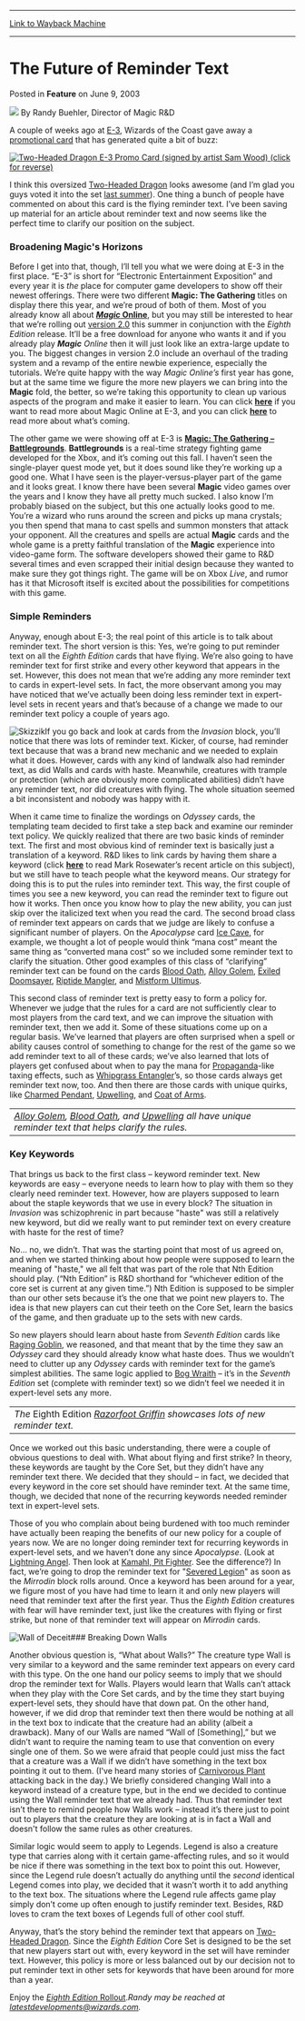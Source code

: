 
---
[Link to Wayback Machine](https://web.archive.org/web/20170621034600/http://magic.wizards.com/en/articles/archive/feature/future-reminder-text-2003-06-09)

[_metadata_:wayback_url]:- "http://magic.wizards.com/en/articles/archive/feature/future-reminder-text-2003-06-09"
[_metadata_:wayback_raw_url]:- "https://web.archive.org/web/20170621034600id_/http://magic.wizards.com/en/articles/archive/feature/future-reminder-text-2003-06-09"
[_metadata_:wayback_capture_timestamp]:- "2017-06-21 03:46:00+00:00"
[_metadata_:description]:- "A couple of weeks ago at E-3, Wizards of the Coast gave away a promotional card that has generated quite a bit of buzz:"
[_metadata_:generator]:- "Drupal 7 (http://drupal.org)"
[_metadata_:publish_date]:- "2003-06-09"
---


The Future of Reminder Text
===========================



 Posted in **Feature**
 on June 9, 2003 






![](https://media.magic.wizards.com/styles/auth_small/public/generic-avatar-150_288.png)
By Randy Buehler, Director of Magic R&D











A couple of weeks ago at [E-3](http://www.e3expo.com/), Wizards of the Coast gave away a [promotional card](/en/articles/archive/e-3-promo-card-2003-05-20) that has generated quite a bit of buzz:

[![Two-Headed Dragon E-3 Promo Card (signed by artist Sam Wood) (click for reverse)](https://media.magic.wizards.com/image_legacy_migration/global/images/mtgcom_arcana_350_pic1_en.jpg)](http://archive.wizards.com/Magic/Magazine/Article.aspx?x=global/images/mtgcom_arcana_350_pic2_en.jpg)

I think this oversized [Two-Headed Dragon](http://gatherer.wizards.com/Pages/Card/Details.aspx?name=Two-Headed+Dragon) looks awesome (and I’m glad you guys voted it into the set [last summer](/en/articles/archive/selecting-eighth-edition-wrapup-2002-11-25)). One thing a bunch of people have commented on about this card is the flying reminder text. I’ve been saving up material for an article about reminder text and now seems like the perfect time to clarify our position on the subject.

### Broadening Magic's Horizons

Before I get into that, though, I’ll tell you what we were doing at E-3 in the first place. “E-3” is short for “Electronic Entertainment Exposition” and every year it is *the* place for computer game developers to show off their newest offerings. There were two different **Magic: The Gathering** titles on display there this year, and we’re proud of both of them. Most of you already know all about [***Magic* Online**](http://archive.wizards.com/default.asp?x=magic/magiconline), but you may still be interested to hear that we’re rolling out [version 2.0](/en/articles/archive/magic-online-press-release-2003-05-09) this summer in conjunction with the *Eighth Edition* release. It’ll be a free download for anyone who wants it and if you already play ***Magic** Online* then it will just look like an extra-large update to you. The biggest changes in version 2.0 include an overhaul of the trading system and a revamp of the entire newbie experience, especially the tutorials. We’re quite happy with the way **Magic* Online’s* first year has gone, but at the same time we figure the more new players we can bring into the **Magic** fold, the better, so we’re taking this opportunity to clean up various aspects of the program and make it easier to learn. You can click [**here**](http://archive.wizards.com/default.asp?x=magic/magiconline/articlejb052303) if you want to read more about Magic Online at E-3, and you can click [**here**](http://archive.wizards.com/default.asp?x=magic/magiconline/ver20preview) to read more about what’s coming.

The other game we were showing off at E-3 is [**Magic: The Gathering – Battlegrounds**](/en/articles/archive/magic-gathering-battlegrounds-2003-05-16). **Battlegrounds** is a real-time strategy fighting game developed for the Xbox, and it’s coming out this fall. I haven’t seen the single-player quest mode yet, but it does sound like they’re working up a good one. What I have seen is the player-versus-player part of the game and it looks great. I know there have been several **Magic** video games over the years and I know they have all pretty much sucked. I also know I’m probably biased on the subject, but this one actually looks good to me. You’re a wizard who runs around the screen and picks up mana crystals; you then spend that mana to cast spells and summon monsters that attack your opponent. All the creatures and spells are actual **Magic** cards and the whole game is a pretty faithful translation of the **Magic** experience into video-game form. The software developers showed their game to R&D several times and even scrapped their initial design because they wanted to make sure they got things right. The game will be on Xbox *Live*, and rumor has it that Microsoft itself is excited about the possibilities for competitions with this game.

### Simple Reminders

Anyway, enough about E-3; the real point of this article is to talk about reminder text. The short version is this: Yes, we’re going to put reminder text on all the *Eighth Edition* cards that have flying. We’re also going to have reminder text for first strike and every other keyword that appears in the set. However, this does not mean that we’re adding any more reminder text to cards in expert-level sets. In fact, the more observant among you may have noticed that we’ve actually been doing less reminder text in expert-level sets in recent years and that’s because of a change we made to our reminder text policy a couple of years ago.

![Skizzik](http://gatherer.wizards.com/Handlers/Image.ashx?type=card&name=Skizzik)If you go back and look at cards from the *Invasion* block, you’ll notice that there was lots of reminder text. Kicker, of course, had reminder text because that was a brand new mechanic and we needed to explain what it does. However, cards with any kind of landwalk also had reminder text, as did Walls and cards with haste. Meanwhile, creatures with trample or protection (which are obviously more complicated abilities) didn’t have any reminder text, nor did creatures with flying. The whole situation seemed a bit inconsistent and nobody was happy with it.

When it came time to finalize the wordings on *Odyssey* cards, the templating team decided to first take a step back and examine our reminder text policy. We quickly realized that there are two basic kinds of reminder text. The first and most obvious kind of reminder text is basically just a translation of a keyword. R&D likes to link cards by having them share a keyword (click [**here**](/en/articles/archive/making-magic/keyword-wise-2003-05-19) to read Mark Rosewater’s recent article on this subject), but we still have to teach people what the keyword means. Our strategy for doing this is to put the rules into reminder text. This way, the first couple of times you see a new keyword, you can read the reminder text to figure out how it works. Then once you know how to play the new ability, you can just skip over the italicized text when you read the card. The second broad class of reminder text appears on cards that we judge are likely to confuse a significant number of players. On the *Apocalypse* card [Ice Cave](http://gatherer.wizards.com/Pages/Card/Details.aspx?name=Ice+Cave), for example, we thought a lot of people would think “mana cost” meant the same thing as “converted mana cost” so we included some reminder text to clarify the situation. Other good examples of this class of “clarifying” reminder text can be found on the cards [Blood Oath](http://gatherer.wizards.com/Pages/Card/Details.aspx?name=Blood+Oath), [Alloy Golem](http://gatherer.wizards.com/Pages/Card/Details.aspx?name=Alloy+Golem), [Exiled Doomsayer](http://gatherer.wizards.com/Pages/Card/Details.aspx?name=Exiled+Doomsayer), [Riptide Mangler](http://gatherer.wizards.com/Pages/Card/Details.aspx?name=Riptide+Mangler), and [Mistform Ultimus](http://gatherer.wizards.com/Pages/Card/Details.aspx?name=Mistform+Ultimus).

This second class of reminder text is pretty easy to form a policy for. Whenever we judge that the rules for a card are not sufficiently clear to most players from the card text, and we can improve the situation with reminder text, then we add it. Some of these situations come up on a regular basis. We’ve learned that players are often surprised when a spell or ability causes control of something to change for the rest of the game so we add reminder text to all of these cards; we’ve also learned that lots of players get confused about when to pay the mana for [Propaganda](http://gatherer.wizards.com/Pages/Card/Details.aspx?name=Propaganda)-like taxing effects, such as [Whipgrass Entangler](http://gatherer.wizards.com/Pages/Card/Details.aspx?name=Whipgrass+Entangler)’s, so those cards always get reminder text now, too. And then there are those cards with unique quirks, like [Charmed Pendant](http://gatherer.wizards.com/Pages/Card/Details.aspx?name=Charmed+Pendant), [Upwelling](http://gatherer.wizards.com/Pages/Card/Details.aspx?name=Upwelling), and [Coat of Arms](http://gatherer.wizards.com/Pages/Card/Details.aspx?name=Coat+of+Arms).



|  |
| --- |
| *[Alloy Golem](http://gatherer.wizards.com/Pages/Card/Details.aspx?name=Alloy+Golem), [Blood Oath](http://gatherer.wizards.com/Pages/Card/Details.aspx?name=Blood+Oath), and [Upwelling](http://gatherer.wizards.com/Pages/Card/Details.aspx?name=Upwelling) all have unique reminder text that helps clarify the rules.* |

### Key Keywords

That brings us back to the first class – keyword reminder text. New keywords are easy – everyone needs to learn how to play with them so they clearly need reminder text. However, how are players supposed to learn about the staple keywords that we use in every block? The situation in *Invasion* was schizophrenic in part because "haste" was still a relatively new keyword, but did we really want to put reminder text on every creature with haste for the rest of time?

No… no, we didn’t. That was the starting point that most of us agreed on, and when we started thinking about how people were supposed to learn the meaning of "haste," we all felt that was part of the role that Nth Edition should play. (“Nth Edition” is R&D shorthand for “whichever edition of the core set is current at any given time.”) Nth Edition is supposed to be simpler than our other sets because it’s the one that we point new players to. The idea is that new players can cut their teeth on the Core Set, learn the basics of the game, and then graduate up to the sets with new cards.

So new players should learn about haste from *Seventh Edition* cards like [Raging Goblin](http://gatherer.wizards.com/Pages/Card/Details.aspx?name=Raging+Goblin), we reasoned, and that meant that by the time they saw an *Odyssey* card they should already know what haste does. Thus we wouldn’t need to clutter up any *Odyssey* cards with reminder text for the game’s simplest abilities. The same logic applied to [Bog Wraith](http://gatherer.wizards.com/Pages/Card/Details.aspx?&name=Bog%2BWraith) – it’s in the *Seventh Edition* set (complete with reminder text) so we didn’t feel we needed it in expert-level sets any more.



|  |
| --- |
| *The* Eighth Edition *[Razorfoot Griffin](http://gatherer.wizards.com/Pages/Card/Details.aspx?name=Razorfoot+Griffin) showcases lots of new reminder text.* |

Once we worked out this basic understanding, there were a couple of obvious questions to deal with. What about flying and first strike? In theory, these keywords are taught by the Core Set, but they didn’t have any reminder text there. We decided that they should – in fact, we decided that every keyword in the core set should have reminder text. At the same time, though, we decided that none of the recurring keywords needed reminder text in expert-level sets.

Those of you who complain about being burdened with too much reminder have actually been reaping the benefits of our new policy for a couple of years now. We are no longer doing reminder text for recurring keywords in expert-level sets, and we haven’t done any since *Apocalypse*. (Look at [Lightning Angel](http://gatherer.wizards.com/Pages/Card/Details.aspx?name=Lightning+Angel). Then look at [Kamahl, Pit Fighter](http://gatherer.wizards.com/Pages/Card/Details.aspx?name=Kamahl%2C+Pit+Fighter). See the difference?) In fact, we’re going to drop the reminder text for "[Severed Legion](http://gatherer.wizards.com/Pages/Card/Details.aspx?&name=Severed%2BLegion)" as soon as the *Mirrodin* block rolls around. Once a keyword has been around for a year, we figure most of you have had time to learn it and only new players will need that reminder text after the first year. Thus the *Eighth Edition* creatures with fear will have reminder text, just like the creatures with flying or first strike, but none of that reminder text will appear on *Mirrodin* cards.

![Wall of Deceit](http://gatherer.wizards.com/Handlers/Image.ashx?type=card&name=Wall+of+Deceit)### Breaking Down Walls

Another obvious question is, “What about Walls?” The creature type Wall is very similar to a keyword and the same reminder text appears on every card with this type. On the one hand our policy seems to imply that we should drop the reminder text for Walls. Players would learn that Walls can’t attack when they play with the Core Set cards, and by the time they start buying expert-level sets, they should have that down pat. On the other hand, however, if we did drop that reminder text then there would be nothing at all in the text box to indicate that the creature had an ability (albeit a drawback). Many of our Walls are named “Wall of [Something],” but we didn’t want to require the naming team to use that convention on every single one of them. So we were afraid that people could just miss the fact that a creature was a Wall if we didn’t have something in the text box pointing it out to them. (I've heard many stories of [Carnivorous Plant](http://gatherer.wizards.com/Pages/Card/Details.aspx?name=Carnivorous+Plant) attacking back in the day.) We briefly considered changing Wall into a keyword instead of a creature type, but in the end we decided to continue using the Wall reminder text that we already had. Thus that reminder text isn’t there to remind people how Walls work – instead it’s there just to point out to players that the creature they are looking at is in fact a Wall and doesn't follow the same rules as other creatures.

Similar logic would seem to apply to Legends. Legend is also a creature type that carries along with it certain game-affecting rules, and so it would be nice if there was something in the text box to point this out. However, since the Legend rule doesn’t actually do anything until the *second* identical Legend comes into play, we decided that it wasn’t worth it to add anything to the text box. The situations where the Legend rule affects game play simply don’t come up often enough to justify reminder text. Besides, R&D loves to cram the text boxes of Legends full of other cool stuff.

Anyway, that’s the story behind the reminder text that appears on [Two-Headed Dragon](http://gatherer.wizards.com/Pages/Card/Details.aspx?name=Two-Headed+Dragon). Since the *Eighth Edition* Core Set is designed to be the set that new players start out with, every keyword in the set will have reminder text. However, this policy is more or less balanced out by our decision not to put reminder text in other sets for keywords that have been around for more than a year.

 Enjoy the [*Eighth Edition* Rollout](http://archive.wizards.com/default.asp?x=mtgcom/8erollout/welcome).*Randy may be reached at latestdevelopments@wizards.com.*





